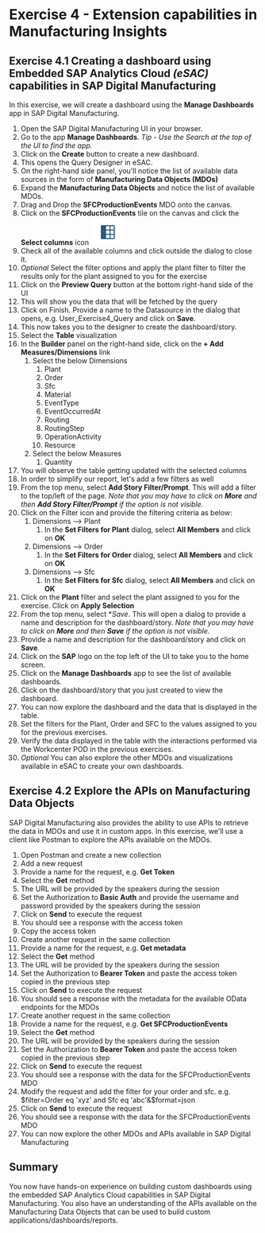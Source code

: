 # Exercise 4 - Extension capabilities in Manufacturing Insights

## Exercise 4.1 Creating a dashboard using Embedded SAP Analytics Cloud _(eSAC)_ capabilities in SAP Digital Manufacturing

In this exercise, we will create a dashboard using the **Manage Dashboards** app in SAP Digital Manufacturing.

1. Open the SAP Digital Manufacturing UI in your browser.
2. Go to the app **Manage Dashboards**. _Tip - Use the Search at the top of the UI to find the app._
3. Click on the **Create** button to create a new dashboard.
4. This opens the Query Designer in eSAC.
5. On the right-hand side panel, you'll notice the list of available data sources in the form of **Manufacturing Data Objects (MDOs)**
6. Expand the **Manufacturing Data Objects** and notice the list of available MDOs.
7. Drag and Drop the **SFCProductionEvents** MDO onto the canvas.
8. Click on the **SFCProductionEvents** tile on the canvas and click the **Select columns** icon ![](images/SelectColumns.png)
9. Check all of the available columns and click outside the dialog to close it.
10. _Optional_ Select the filter options and apply the plant filter to filter the results only for the plant assigned to you for the exercise
11. Click on the **Preview Query** button at the bottom right-hand side of the UI
12. This will show you the data that will be fetched by the query
13. Click on Finish. Provide a name to the Datasource in the dialog that opens, e.g. User_Exercise4_Query and click on **Save**.
14. This now takes you to the designer to create the dashboard/story.
15. Select the **Table** visualization
16. In the **Builder** panel on the right-hand side, click on the **+ Add Measures/Dimensions** link
    1. Select the below Dimensions
       1. Plant
       2. Order
       3. Sfc
       4. Material
       5. EventType
       6. EventOccurredAt
       7. Routing
       8. RoutingStep
       9. OperationActivity
       10. Resource
    2. Select the below Measures
       1. Quantity
17. You will observe the table getting updated with the selected columns
18. In order to simplify our report, let's add a few filters as well
19. From the top menu, select **Add Story Filter/Prompt**. This will add a filter to the top/left of the page. _Note that you may have to click on **More** and then **Add Story Filter/Prompt** if the option is not visible._
20. Click on the Filter icon and provide the filtering criteria as below:
    1. Dimensions --> Plant
       1. In the **Set Filters for Plant** dialog, select  **All Members** and click on **OK**
    2. Dimensions --> Order
       1. In the **Set Filters for Order** dialog, select  **All Members** and click on **OK**
    3. Dimensions --> Sfc
       1. In the **Set Filters for Sfc** dialog, select  **All Members** and click on **OK**
21. Click on the **Plant** filter and select the plant assigned to you for the exercise. Click on **Apply Selection**
22. From the top menu, select **Save*. This will open a dialog to provide a name and description for the dashboard/story. _Note that you may have to click on **More** and then **Save** if the option is not visible._
23. Provide a name and description for the dashboard/story and click on **Save**.
24. Click on the **SAP** logo on the top left of the UI to take you to the home screen.
25. Click on the **Manage Dashboards** app to see the list of available dashboards.
26. Click on the dashboard/story that you just created to view the dashboard.
27. You can now explore the dashboard and the data that is displayed in the table.
28. Set the filters for the Plant, Order and SFC to the values assigned to you for the previous exercises.
29. Verify the data displayed in the table with the interactions performed via the Workcenter POD in the previous exercises.
30. _Optional_ You can also explore the other MDOs and visualizations available in eSAC to create your own dashboards.

## Exercise 4.2 Explore the APIs on Manufacturing Data Objects

SAP Digital Manufacturing also provides the ability to use APIs to retrieve the data in MDOs and use it in custom apps. 
In this exercise, we'll use a client like Postman to explore the APIs available on the MDOs.

1. Open Postman and create a new collection
2. Add a new request 
3. Provide a name for the request, e.g. **Get Token**
4. Select the **Get** method
5. The URL will be provided by the speakers during the session
6. Set the Authorization to **Basic Auth** and provide the username and password provided by the speakers during the session
7. Click on **Send** to execute the request
8. You should see a response with the access token
9. Copy the access token 
10. Create another request in the same collection
11. Provide a name for the request, e.g. **Get metadata**
12. Select the **Get** method
13. The URL will be provided by the speakers during the session
14. Set the Authorization to **Bearer Token** and paste the access token copied in the previous step
15. Click on **Send** to execute the request
16. You should see a response with the metadata for the available OData endpoints for the MDOs
17. Create another request in the same collection
18. Provide a name for the request, e.g. **Get SFCProductionEvents**
19. Select the **Get** method
20. The URL will be provided by the speakers during the session
21. Set the Authorization to **Bearer Token** and paste the access token copied in the previous step
22. Click on **Send** to execute the request
23. You should see a response with the data for the SFCProductionEvents MDO
24. Modify the request and add the filter for your order and sfc. e.g. $filter=Order eq 'xyz' and Sfc eq 'abc'&$format=json 
25. Click on **Send** to execute the request
23. You should see a response with the data for the SFCProductionEvents MDO
26. You can now explore the other MDOs and APIs available in SAP Digital Manufacturing
## Summary

You now have hands-on experience on building custom dashboards using the embedded SAP Analytics Cloud capabilities in SAP Digital Manufacturing. 
You also have an understanding of the APIs available on the Manufacturing Data Objects that can be used to build custom applications/dashboards/reports.

